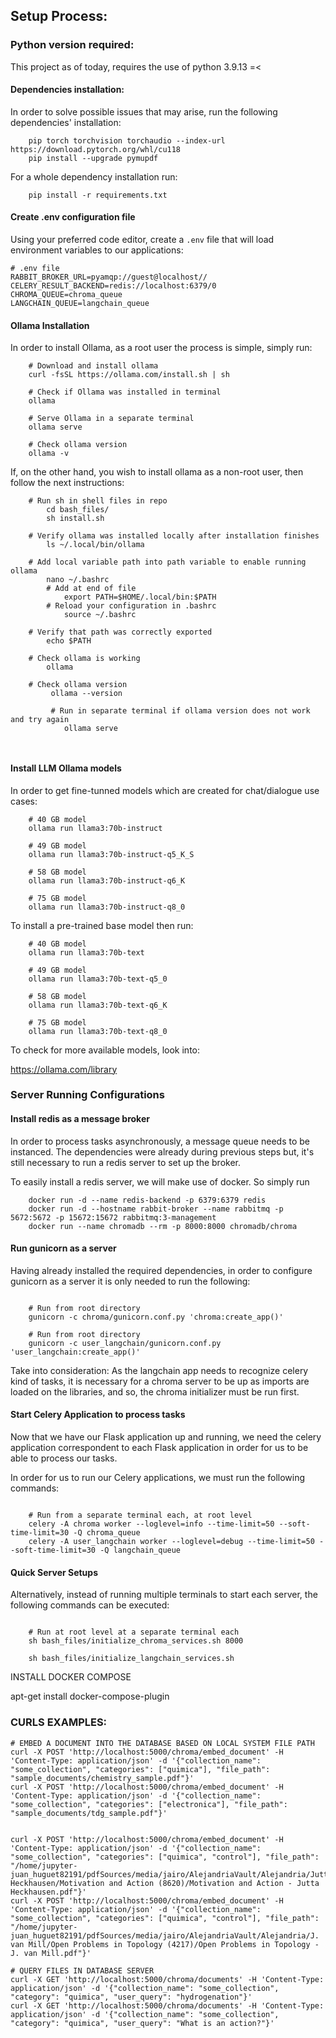 ## Setup Process:


### Python version required:

This project as of today, requires the use of python 3.9.13 =<


#### Dependencies installation:

In order to solve possible issues that may arise, run the following dependencies' installation:

```
    pip torch torchvision torchaudio --index-url https://download.pytorch.org/whl/cu118
    pip install --upgrade pymupdf
```

For a whole dependency installation run:

```commandline
    pip install -r requirements.txt
```

#### Create .env configuration file

Using your preferred code editor, create a `.env` file that will load environment variables to our applications:

```text
# .env file
RABBIT_BROKER_URL=pyamqp://guest@localhost//
CELERY_RESULT_BACKEND=redis://localhost:6379/0
CHROMA_QUEUE=chroma_queue
LANGCHAIN_QUEUE=langchain_queue
```

#### Ollama Installation

In order to install Ollama, as a root user the process is simple, simply run:

```commandline
    # Download and install ollama 
    curl -fsSL https://ollama.com/install.sh | sh
    
    # Check if Ollama was installed in terminal
    ollama
    
    # Serve Ollama in a separate terminal
    ollama serve
    
    # Check ollama version
    ollama -v
```

If, on the other hand, you wish to install ollama as a non-root user, then follow the next instructions:

```commandline
    # Run sh in shell files in repo
        cd bash_files/
        sh install.sh
    
    # Verify ollama was installed locally after installation finishes
        ls ~/.local/bin/ollama
    
    # Add local variable path into path variable to enable running ollama
        nano ~/.bashrc
        # Add at end of file
            export PATH=$HOME/.local/bin:$PATH
        # Reload your configuration in .bashrc 
            source ~/.bashrc 
        
    # Verify that path was correctly exported
        echo $PATH
    
    # Check ollama is working
        ollama
        
    # Check ollama version
         ollama --version
         
         # Run in separate terminal if ollama version does not work and try again
            ollama serve 
         
    
```

#### Install LLM Ollama models

In order to get fine-tunned models which are created for chat/dialogue use cases:
```commandline
    # 40 GB model
    ollama run llama3:70b-instruct
    
    # 49 GB model
    ollama run llama3:70b-instruct-q5_K_S
    
    # 58 GB model
    ollama run llama3:70b-instruct-q6_K
    
    # 75 GB model
    ollama run llama3:70b-instruct-q8_0
```

To install a pre-trained base model then run: 

```commandline
    # 40 GB model
    ollama run llama3:70b-text
    
    # 49 GB model
    ollama run llama3:70b-text-q5_0
    
    # 58 GB model
    ollama run llama3:70b-text-q6_K
    
    # 75 GB model
    ollama run llama3:70b-text-q8_0
```

To check for more available models, look into: 

https://ollama.com/library

### Server Running Configurations

#### Install redis as a message broker

In order to process tasks asynchronously, a message queue needs to be instanced.
The dependencies were already during previous steps but, it's still necessary to
run a redis server to set up the broker.

To easily install a redis server, we will make use of docker. So simply run

```commandline
    docker run -d --name redis-backend -p 6379:6379 redis
    docker run -d --hostname rabbit-broker --name rabbitmq -p 5672:5672 -p 15672:15672 rabbitmq:3-management
    docker run --name chromadb --rm -p 8000:8000 chromadb/chroma
```

#### Run gunicorn as a server

Having already installed the required dependencies, in order to configure gunicorn as a server
it is only needed to run the following:

```commandline

    # Run from root directory
    gunicorn -c chroma/gunicorn.conf.py 'chroma:create_app()'
    
    # Run from root directory
    gunicorn -c user_langchain/gunicorn.conf.py 'user_langchain:create_app()'
```

Take into consideration: As the langchain app needs to recognize celery kind of tasks,
it is necessary for a chroma server to be up as imports are loaded on the libraries,
and so, the chroma initializer must be run first.

#### Start Celery Application to process tasks

Now that we have our Flask application up and running, we need the celery application correspondent to each
Flask application in order for us to be able to process our tasks. 

In order for us to run our Celery applications, we must run the following commands:

```commandline
    
    # Run from a separate terminal each, at root level
    celery -A chroma worker --loglevel=info --time-limit=50 --soft-time-limit=30 -Q chroma_queue
    celery -A user_langchain worker --loglevel=debug --time-limit=50 --soft-time-limit=30 -Q langchain_queue

```

#### Quick Server Setups

Alternatively, instead of running multiple terminals to start each server, the following commands can be executed:

```commandline

    # Run at root level at a separate terminal each
    sh bash_files/initialize_chroma_services.sh 8000
    
    sh bash_files/initialize_langchain_services.sh

```


INSTALL DOCKER COMPOSE

apt-get install docker-compose-plugin

### CURLS EXAMPLES:

```
# EMBED A DOCUMENT INTO THE DATABASE BASED ON LOCAL SYSTEM FILE PATH
curl -X POST 'http://localhost:5000/chroma/embed_document' -H 'Content-Type: application/json' -d '{"collection_name": "some_collection", "categories": ["quimica"], "file_path": "sample_documents/chemistry_sample.pdf"}'
curl -X POST 'http://localhost:5000/chroma/embed_document' -H 'Content-Type: application/json' -d '{"collection_name": "some_collection", "categories": ["electronica"], "file_path": "sample_documents/tdg_sample.pdf"}'


curl -X POST 'http://localhost:5000/chroma/embed_document' -H 'Content-Type: application/json' -d '{"collection_name": "some_collection", "categories": ["quimica", "control"], "file_path": "/home/jupyter-juan_huguet82191/pdfSources/media/jairo/AlejandriaVault/Alejandria/Jutta Heckhausen/Motivation and Action (8620)/Motivation and Action - Jutta Heckhausen.pdf"}'
curl -X POST 'http://localhost:5000/chroma/embed_document' -H 'Content-Type: application/json' -d '{"collection_name": "some_collection", "categories": ["quimica", "control"], "file_path": "/home/jupyter-juan_huguet82191/pdfSources/media/jairo/AlejandriaVault/Alejandria/J. van Mill/Open Problems in Topology (4217)/Open Problems in Topology - J. van Mill.pdf"}'

# QUERY FILES IN DATABASE SERVER
curl -X GET 'http://localhost:5000/chroma/documents' -H 'Content-Type: application/json' -d '{"collection_name": "some_collection", "category": "quimica", "user_query": "hydrogenation"}'
curl -X GET 'http://localhost:5000/chroma/documents' -H 'Content-Type: application/json' -d '{"collection_name": "some_collection", "category": "quimica", "user_query": "What is an action?"}'
```
